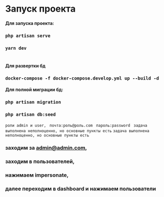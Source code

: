 # Запуск проекта

#### Для запуска проекта:
### `php artisan serve`
### `yarn dev`


#
#### Для развертки бд
### `docker-compose -f docker-compose.develop.yml up --build -d`



#### Для полной миграции бд:
### `php artisan migration`
### `php artisan db:seed`
```роли admin и user, ```
```почта:роль@роль.com ```
```пароль:password ```
```задача выполнена неполноценно, но основные пункты есть```
```задача выполнена неполноценно, но основные пункты есть```
### заходим за admin@admin.com,
### заходим в пользователей,
### нажимаем impersonate,
### далее переходим в dashboard и нажимаем пользователи

